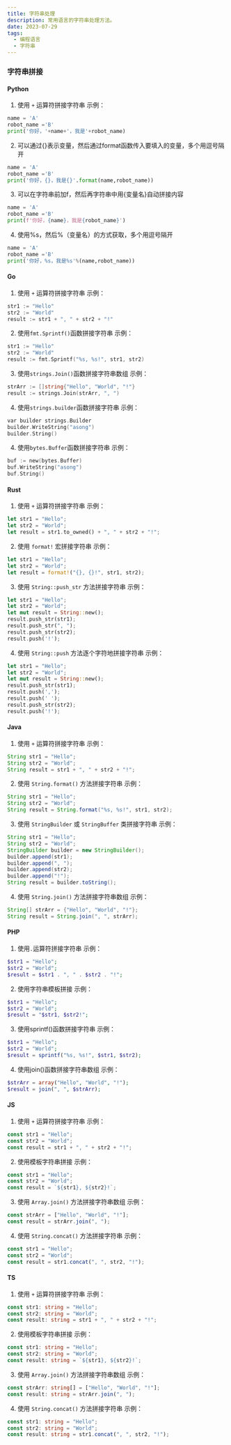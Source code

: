 ```yaml
---
title: 字符串处理
description: 常用语言的字符串处理方法。
date: 2023-07-29
tags:
  - 编程语言
  - 字符串
---
```


### 字符串拼接

#### Python

1. 使用 `+` 运算符拼接字符串 示例：

```python
name = 'A'
robot_name ='B'
print('你好，'+name+'，我是'+robot_name)
```

2. 可以通过{}表示变量，然后通过format函数传入要填入的变量，多个用逗号隔开

```python
name = 'A'
robot_name ='B'
print('你好，{}，我是{}'.format(name,robot_name))
```

3. 可以在字符串前加f，然后再字符串中用{变量名}自动拼接内容

```python
name = 'A'
robot_name ='B'
print(f'你好，{name}，我是{robot_name}')
```

4. 使用%s，然后%（变量名）的方式获取，多个用逗号隔开

```python
name = 'A'
robot_name ='B'
print('你好，%s，我是%s'%(name,robot_name))
```

#### Go

1. 使用 `+` 运算符拼接字符串 示例：

```go
str1 := "Hello"
str2 := "World"
result := str1 + ", " + str2 + "!"
```

2. 使用`fmt.Sprintf()`函数拼接字符串 示例：

```go
str1 := "Hello"
str2 := "World"
result := fmt.Sprintf("%s, %s!", str1, str2)
```

3. 使用`strings.Join()`函数拼接字符串数组 示例：

```go
strArr := []string{"Hello", "World", "!"}
result := strings.Join(strArr, ", ")
```

4. 使用`strings.builder`函数拼接字符串 示例：

```go
var builder strings.Builder
builder.WriteString("asong")
builder.String()
```

4. 使用`bytes.Buffer`函数拼接字符串 示例：

```go
buf := new(bytes.Buffer)
buf.WriteString("asong")
buf.String()
```

#### Rust

1. 使用 `+` 运算符拼接字符串 示例：

```rust
let str1 = "Hello";
let str2 = "World";
let result = str1.to_owned() + ", " + str2 + "!";
```

2. 使用 `format!` 宏拼接字符串 示例：

```rust
let str1 = "Hello";
let str2 = "World";
let result = format!("{}, {}!", str1, str2);
```

3. 使用 `String::push_str` 方法拼接字符串 示例：

```rust
let str1 = "Hello";
let str2 = "World";
let mut result = String::new();
result.push_str(str1);
result.push_str(", ");
result.push_str(str2);
result.push('!');
```

4. 使用 `String::push` 方法逐个字符地拼接字符串 示例：

```rust
let str1 = "Hello";
let str2 = "World";
let mut result = String::new();
result.push_str(str1);
result.push(',');
result.push(' ');
result.push_str(str2);
result.push('!');
```

#### Java

1. 使用 `+` 运算符拼接字符串 示例：

```java
String str1 = "Hello";
String str2 = "World";
String result = str1 + ", " + str2 + "!";
```

2. 使用 `String.format()` 方法拼接字符串 示例：

```java
String str1 = "Hello";
String str2 = "World";
String result = String.format("%s, %s!", str1, str2);
```

3. 使用 `StringBuilder` 或 `StringBuffer` 类拼接字符串 示例：

```java
String str1 = "Hello";
String str2 = "World";
StringBuilder builder = new StringBuilder();
builder.append(str1);
builder.append(", ");
builder.append(str2);
builder.append("!");
String result = builder.toString();
```

4. 使用 `String.join()` 方法拼接字符串数组 示例：

```java
String[] strArr = {"Hello", "World", "!"};
String result = String.join(", ", strArr);
```

#### PHP

1. 使用`.`运算符拼接字符串 示例：

```php
$str1 = "Hello";
$str2 = "World";
$result = $str1 . ", " . $str2 . "!";
```

2. 使用字符串模板拼接 示例：

```php
$str1 = "Hello";
$str2 = "World";
$result = "$str1, $str2!";
```

3. 使用sprintf()函数拼接字符串 示例：

```php
$str1 = "Hello";
$str2 = "World";
$result = sprintf("%s, %s!", $str1, $str2);
```

4. 使用join()函数拼接字符串数组 示例：

```php
$strArr = array("Hello", "World", "!");
$result = join(", ", $strArr);
```

#### JS

1. 使用 `+` 运算符拼接字符串 示例：

```js
const str1 = "Hello";
const str2 = "World";
const result = str1 + ", " + str2 + "!";
```

2. 使用模板字符串拼接 示例：

```js
const str1 = "Hello";
const str2 = "World";
const result = `${str1}, ${str2}!`;
```

3. 使用 `Array.join()` 方法拼接字符串数组 示例：

```js
const strArr = ["Hello", "World", "!"];
const result = strArr.join(", ");
```

4. 使用 `String.concat()` 方法拼接字符串 示例：

```js
const str1 = "Hello";
const str2 = "World";
const result = str1.concat(", ", str2, "!");
```

#### TS

1. 使用 `+` 运算符拼接字符串 示例：

```typescript
const str1: string = "Hello";
const str2: string = "World";
const result: string = str1 + ", " + str2 + "!";
```

2. 使用模板字符串拼接 示例：

```typescript
const str1: string = "Hello";
const str2: string = "World";
const result: string = `${str1}, ${str2}!`;
```

3. 使用 `Array.join()` 方法拼接字符串数组 示例：

```typescript
const strArr: string[] = ["Hello", "World", "!"];
const result: string = strArr.join(", ");
```

4. 使用 `String.concat()` 方法拼接字符串 示例：

```typescript
const str1: string = "Hello";
const str2: string = "World";
const result: string = str1.concat(", ", str2, "!");
```

###
